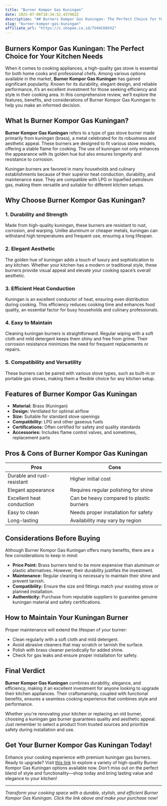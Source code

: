 ```yaml
---
title: "Burner Kompor Gas Kuningan"
date: 2025-07-06T10:34:52.437482Z
description: "## Burners Kompor Gas Kuningan: The Perfect Choice for Your Kitchen Needs..."
slug: "burner-kompor-gas-kuningan"
affiliate_url: "https://s.shopee.co.id/7V44C68VX2"
---
```

## Burners Kompor Gas Kuningan: The Perfect Choice for Your Kitchen Needs

When it comes to cooking appliances, a high-quality gas stove is essential for both home cooks and professional chefs. Among various options available in the market, **Burner Kompor Gas Kuningan** has gained significant popularity. Known for its durability, elegant design, and reliable performance, it’s an excellent investment for those seeking efficiency and style in their cooking area. In this comprehensive review, we’ll explore the features, benefits, and considerations of Burner Kompor Gas Kuningan to help you make an informed decision.

## What Is Burner Kompor Gas Kuningan?

**Burner Kompor Gas Kuningan** refers to a type of gas stove burner made primarily from kuningan (brass), a metal celebrated for its robustness and aesthetic appeal. These burners are designed to fit various stove models, offering a stable flame for cooking. The use of kuningan not only enhances the appearance with its golden hue but also ensures longevity and resistance to corrosion.

Kuningan burners are favored in many households and culinary establishments because of their superior heat conduction, durability, and maintenance ease. They are compatible with LPG or liquefied petroleum gas, making them versatile and suitable for different kitchen setups.

## Why Choose Burner Kompor Gas Kuningan?

### 1. Durability and Strength

Made from high-quality kuningan, these burners are resistant to rust, corrosion, and warping. Unlike aluminum or cheaper metals, kuningan can withstand high temperatures and frequent use, ensuring a long lifespan.

### 2. Elegant Aesthetic

The golden hue of kuningan adds a touch of luxury and sophistication to any kitchen. Whether your kitchen has a modern or traditional style, these burners provide visual appeal and elevate your cooking space’s overall aesthetic.

### 3. Efficient Heat Conduction

Kuningan is an excellent conductor of heat, ensuring even distribution during cooking. This efficiency reduces cooking time and enhances food quality, an essential factor for busy households and culinary professionals.

### 4. Easy to Maintain

Cleaning kuningan burners is straightforward. Regular wiping with a soft cloth and mild detergent keeps them shiny and free from grime. Their corrosion resistance minimizes the need for frequent replacements or repairs.

### 5. Compatibility and Versatility

These burners can be paired with various stove types, such as built-in or portable gas stoves, making them a flexible choice for any kitchen setup.

## Features of Burner Kompor Gas Kuningan

- **Material:** Brass (Kuningan)
- **Design:** Ventilated for optimal airflow
- **Size:** Suitable for standard stove openings
- **Compatibility:** LPG and other gaseous fuels
- **Certifications:** Often certified for safety and quality standards
- **Accessories:** Includes flame control valves, and sometimes, replacement parts

## Pros & Cons of Burner Kompor Gas Kuningan

| Pros                          | Cons                                |
|------------------------------|-------------------------------------|
| Durable and rust-resistant  | Higher initial cost               |
| Elegant appearance          | Requires regular polishing for shine |
| Excellent heat conduction   | Can be heavy compared to plastic burners |
| Easy to clean               | Needs proper installation for safety |
| Long-lasting                | Availability may vary by region    |

## Considerations Before Buying

Although Burner Kompor Gas Kuningan offers many benefits, there are a few considerations to keep in mind:

- **Price Point:** Brass burners tend to be more expensive than aluminum or plastic alternatives. However, their durability justifies the investment.
- **Maintenance:** Regular cleaning is necessary to maintain their shine and prevent tarnish.
- **Compatibility:** Ensure the size and fittings match your existing stove or planned installation.
- **Authenticity:** Purchase from reputable suppliers to guarantee genuine kuningan material and safety certifications.

## How to Maintain Your Kuningan Burner

Proper maintenance will extend the lifespan of your burner:

- Clean regularly with a soft cloth and mild detergent.
- Avoid abrasive cleaners that may scratch or tarnish the surface.
- Polish with brass cleaner periodically for added shine.
- Check for gas leaks and ensure proper installation for safety.

## Final Verdict

**Burner Kompor Gas Kuningan** combines durability, elegance, and efficiency, making it an excellent investment for anyone looking to upgrade their kitchen appliances. Their craftsmanship, coupled with functional benefits, ensures a seamless cooking experience that combines style and performance.

Whether you're renovating your kitchen or replacing an old burner, choosing a kuningan gas burner guarantees quality and aesthetic appeal. Just remember to select a product from trusted sources and prioritize safety during installation and use.

## Get Your Burner Kompor Gas Kuningan Today!

Enhance your cooking experience with premium kuningan gas burners. Ready to upgrade? Visit [this link](https://s.shopee.co.id/7V44C68VX2) to explore a variety of high-quality Burner Kompor Gas Kuningan options available now. Don’t miss out on the perfect blend of style and functionality—shop today and bring lasting value and elegance to your kitchen!

---

*Transform your cooking space with a durable, stylish, and efficient Burner Kompor Gas Kuningan. Click the link above and make your purchase now!*